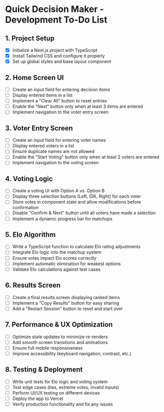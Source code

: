 # Quick Decision Maker - Development To-Do List

## **1. Project Setup**
- [x] Initialize a Next.js project with TypeScript
- [x] Install Tailwind CSS and configure it properly
- [x] Set up global styles and base layout component

## **2. Home Screen UI**
- [ ] Create an input field for entering decision items
- [ ] Display entered items in a list
- [ ] Implement a "Clear All" button to reset entries
- [ ] Enable the "Next" button only when at least 3 items are entered
- [ ] Implement navigation to the voter entry screen

## **3. Voter Entry Screen**
- [ ] Create an input field for entering voter names
- [ ] Display entered voters in a list
- [ ] Ensure duplicate names are not allowed
- [ ] Enable the "Start Voting" button only when at least 2 voters are entered
- [ ] Implement navigation to the voting screen

## **4. Voting Logic**
- [ ] Create a voting UI with Option A vs. Option B
- [ ] Display three selection buttons (Left, IDK, Right) for each voter
- [ ] Store votes in component state and allow modifications before confirmation
- [ ] Disable "Confirm & Next" button until all voters have made a selection
- [ ] Implement a dynamic progress bar for matchups

## **5. Elo Algorithm**
- [ ] Write a TypeScript function to calculate Elo rating adjustments
- [ ] Integrate Elo logic into the matchup system
- [ ] Ensure votes impact Elo scores correctly
- [ ] Implement automatic elimination for weakest options
- [ ] Validate Elo calculations against test cases

## **6. Results Screen**
- [ ] Create a final results screen displaying ranked items
- [ ] Implement a "Copy Results" button for easy sharing
- [ ] Add a "Restart Session" button to reset and start over

## **7. Performance & UX Optimization**
- [ ] Optimize state updates to minimize re-renders
- [ ] Add smooth screen transitions and animations
- [ ] Ensure full mobile responsiveness
- [ ] Improve accessibility (keyboard navigation, contrast, etc.)

## **8. Testing & Deployment**

- [ ] Write unit tests for Elo logic and voting system
- [ ] Test edge cases (ties, extreme votes, invalid inputs)
- [ ] Perform UI/UX testing on different devices
- [ ] Deploy the app to Vercel
- [ ] Verify production functionality and fix any issues
